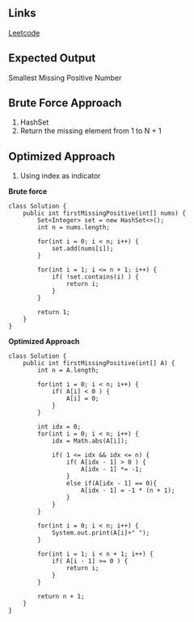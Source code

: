 ## Links
[Leetcode](https://leetcode.com/problems/first-missing-positive/description/)

## Expected Output
Smallest Missing Positive Number

## Brute Force Approach
1. HashSet
2. Return the missing element from 1 to N + 1

## Optimized Approach
1. Using index as indicator

**Brute force**
```
class Solution {
    public int firstMissingPositive(int[] nums) {
        Set<Integer> set = new HashSet<>();
        int n = nums.length;

        for(int i = 0; i < n; i++) {
            set.add(nums[i]);
        }

        for(int i = 1; i <= n + 1; i++) {
            if( !set.contains(i) ) {
                return i;
            }
        }

        return 1;
    }
}
```

**Optimized Approach**
```
class Solution {
    public int firstMissingPositive(int[] A) {
        int n = A.length;

        for(int i = 0; i < n; i++) {
            if( A[i] < 0 ) {
                A[i] = 0;
            }
        }

        int idx = 0;
        for(int i = 0; i < n; i++) {
            idx = Math.abs(A[i]);

            if( 1 <= idx && idx <= n) {
                if( A[idx - 1] > 0 ) {
                    A[idx - 1] *= -1;
                } 
                else if(A[idx - 1] == 0){
                    A[idx - 1] = -1 * (n + 1);
                }
            }
        }

        for(int i = 0; i < n; i++) {
            System.out.print(A[i]+" ");
        }

        for(int i = 1; i < n + 1; i++) {
            if( A[i - 1] >= 0 ) {
                return i;
            }
        }

        return n + 1;
    }
}
```
